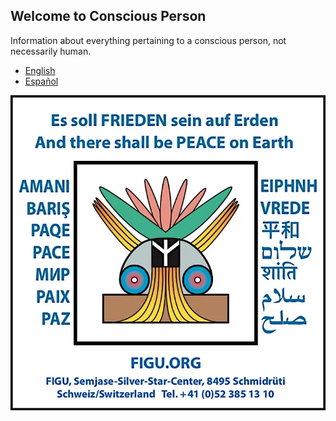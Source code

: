## Welcome to Conscious Person

Information about everything pertaining to a conscious person, not necessarily human.

- [English](./english/content.md)
- [Español](./español/contenido.md)

![peace meditation](./english/images/peace-symbol.webp)
